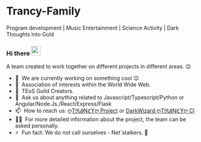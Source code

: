 # Trancy-Family
Program development |
Music Entertainment |
Science Activity |
Dark Thoughts into Gold
### Hi there <a href="www.teos.hstry.ru//"><img src="https://media.giphy.com/media/hvRJCLFzcasrR4ia7z/giphy.gif" width="25px"></a>
A team created to work together on different projects in different areas. :wink:

- 🔭 &nbsp;We are currently working on something cool :wink:
- 🌱 &nbsp;Association of interests within the World Wide Web.
- 🌱 &nbsp;TEoS Guild Creators.
- 💬 &nbsp;Ask us about anything related to Javascript/Typescript/Python or Angular/Node Js./React/Express/Flask
- 📫 &nbsp;How to reach us: [ღTℜᎯŊℭϒღ Project](https://t.me/TrancyFamily) or <a rel="me" href="https://t.me/DarkWizardTrancy">DarkWizard ღTℜᎯŊℭϒღ Cl</a>
- 👨‍💻 &nbsp;For more detailed information about the project, the team can be asked personally.
- ⚡ &nbsp;Fun fact: We do not call ourselves - Net`stalkers. :dog:
